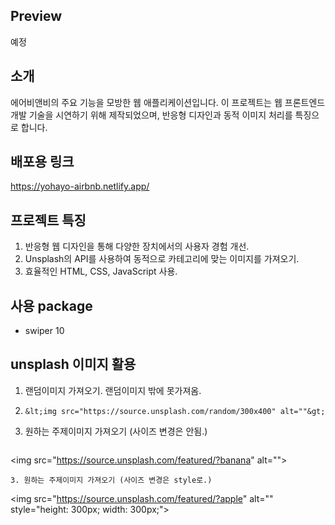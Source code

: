 ## Preview
예정

## 소개
에어비앤비의 주요 기능을 모방한 웹 애플리케이션입니다. 이 프로젝트는 웹 프론트엔드 개발 기술을 시연하기 위해 제작되었으며, 반응형 디자인과 동적 이미지 처리를 특징으로 합니다.

## 배포용 링크
https://yohayo-airbnb.netlify.app/


## 프로젝트 특징
1. 반응형 웹 디자인을 통해 다양한 장치에서의 사용자 경험 개선.
2. Unsplash의 API를 사용하여 동적으로 카테고리에 맞는 이미지를 가져오기.
3. 효율적인 HTML, CSS, JavaScript 사용.

## 사용 package
- swiper 10

## unsplash 이미지 활용

1. 랜덤이미지 가져오기. 랜덤이미지 밖에 못가져옴.
2. 
   ```&lt;img src="https://source.unsplash.com/random/300x400" alt=""&gt;```
   
4. 원하는 주제이미지 가져오기 (사이즈 변경은 안됨.)
   ```
&lt;img src="https://source.unsplash.com/featured/?banana" alt=""&gt;
```
3. 원하는 주제이미지 가져오기 (사이즈 변경은 style로.)
   ```
&lt;img src="https://source.unsplash.com/featured/?apple" alt="" style="height: 300px; width: 300px;"&gt;
```
